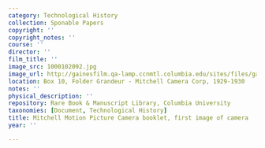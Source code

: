 ```yaml
---
category: Technological History
collection: Sponable Papers
copyright: ''
copyright_notes: ''
course: ''
director: ''
film_title: ''
image_src: 1000102092.jpg
image_url: http://gainesfilm.qa-lamp.ccnmtl.columbia.edu/sites/files/gainesfilm/images/1000102092.jpg
location: Box 10, Folder Grandeur - Mitchell Camera Corp, 1929-1930
notes: ''
physical_description: ''
repository: Rare Book & Manuscript Library, Columbia University
taxonomies: [Document, Technological History]
title: Mitchell Motion Picture Camera booklet, first image of camera
year: ''

---
```

